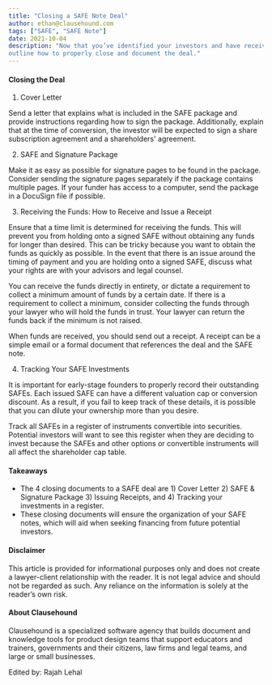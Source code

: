```yaml
---
title: "Closing a SAFE Note Deal"
author: ethan@clausehound.com
tags: ["SAFE", "SAFE Note"]
date: 2021-10-04
description: "Now that you’ve identified your investors and have received a commitment for financing, it’s time to start thinking through closing. Below will
outline how to properly close and document the deal."
---
```


#### Closing the Deal

1. Cover Letter

Send a letter that explains what is included in the SAFE package and provide instructions regarding how to sign the package. Additionally, explain that at the time
of conversion, the investor will be expected to sign a share subscription agreement and a shareholders' agreement.

2. SAFE and Signature Package 

Make it as easy as possible for signature pages to be found in the package. Consider sending the signature pages separately if the package contains multiple pages.
If your funder has access to a computer, send the package in a DocuSign file if possible. 

3. Receiving the Funds: How to Receive and Issue a Receipt

Ensure that a time limit is determined for receiving the funds. This will prevent you from holding onto a signed SAFE without obtaining any funds for longer than
desired. This can be tricky because you want to obtain the funds as quickly as possible. In the event that there is an issue around the timing of payment and you
are holding onto a signed SAFE, discuss what your rights are with your advisors and legal counsel.

You can receive the funds directly in entirety, or dictate a requirement to collect a minimum amount of funds by a certain date. If there is a requirement to
collect a minimum, consider collecting the funds through your lawyer who will hold the funds in trust. Your lawyer can return the funds back if the minimum is not
raised. 

When funds are received, you should send out a receipt. A receipt can be a simple email or a formal document that references the deal and the SAFE note.

4. Tracking Your SAFE Investments

It is important for early-stage founders to properly record their outstanding SAFEs. Each issued SAFE can have a different valuation cap or conversion discount. As a result, if you fail to keep track of these details, it is possible that you can dilute your ownership more than you desire.

Track all SAFEs in a register of instruments convertible into securities. Potential investors will want to see this register when they are deciding to invest because the SAFEs and other options or convertible instruments will all affect the shareholder cap table.

#### Takeaways

- The 4 closing documents to a SAFE deal are 1) Cover Letter 2) SAFE & Signature Package 3) Issuing Receipts, and 4) Tracking your investments in a register.
- These closing documents will ensure the organization of your SAFE notes, which will aid when seeking financing from future potential investors.

#### Disclaimer

This article is provided for informational purposes only and does not create a lawyer-client relationship with the reader. It is not legal advice and should not be
regarded as such. Any reliance on the information is solely at the reader’s own risk. 

#### About Clausehound 

Clausehound is a specialized software agency that builds document and knowledge tools for product design teams that support educators and trainers, governments and
their citizens, law firms and legal teams, and large or small businesses.

Edited by: Rajah Lehal

